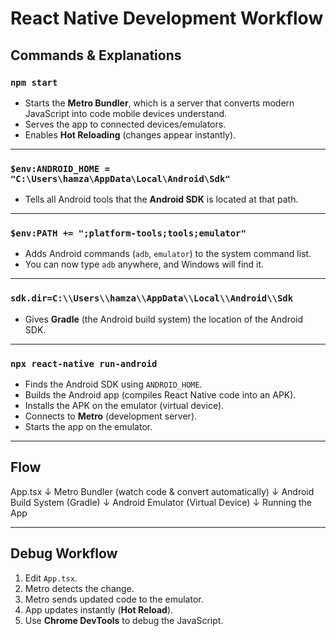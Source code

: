 # React Native Development Workflow

## Commands & Explanations

### `npm start`

- Starts the **Metro Bundler**, which is a server that converts modern JavaScript into code mobile devices understand.
- Serves the app to connected devices/emulators.
- Enables **Hot Reloading** (changes appear instantly).

---

### `$env:ANDROID_HOME = "C:\Users\hamza\AppData\Local\Android\Sdk"`

- Tells all Android tools that the **Android SDK** is located at that path.

---

### `$env:PATH += ";platform-tools;tools;emulator"`

- Adds Android commands (`adb`, `emulator`) to the system command list.
- You can now type `adb` anywhere, and Windows will find it.

---

### `sdk.dir=C:\\Users\\hamza\\AppData\\Local\\Android\\Sdk`

- Gives **Gradle** (the Android build system) the location of the Android SDK.

---

### `npx react-native run-android`

- Finds the Android SDK using `ANDROID_HOME`.
- Builds the Android app (compiles React Native code into an APK).
- Installs the APK on the emulator (virtual device).
- Connects to **Metro** (development server).
- Starts the app on the emulator.

---

## Flow

App.tsx
↓
Metro Bundler (watch code & convert automatically)
↓
Android Build System (Gradle)
↓
Android Emulator (Virtual Device)
↓
Running the App

---

## Debug Workflow

1. Edit `App.tsx`.
2. Metro detects the change.
3. Metro sends updated code to the emulator.
4. App updates instantly (**Hot Reload**).
5. Use **Chrome DevTools** to debug the JavaScript.
